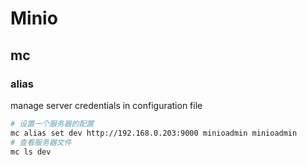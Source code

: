 # Minio

## mc

### alias

manage server credentials in configuration file

```bash
# 设置一个服务器的配置
mc alias set dev http://192.168.0.203:9000 minioadmin minioadmin
# 查看服务器文件
mc ls dev


```